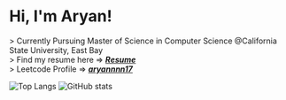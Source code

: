 <h1> Hi, I'm Aryan! </h1>
<div> 
> Currently Pursuing Master of Science in Computer Science @California State University, East Bay 
</div>

<div> > Find my resume here => <i><strong><a href ="https://leetcode.com/u/aryannnn17/">Resume</a></strong></i></div>

<div> > Leetcode Profile => <i><strong><a href ="https://leetcode.com/u/aryannnn17/">aryannnn17</a></strong></i></div>

![Top Langs](https://github-readme-stats.vercel.app/api/top-langs/?username=aryannnn17&text_color=0d74e7&theme=transparent&hide_border=true&langs_count=20)
![GitHub stats](https://github-readme-stats.vercel.app/api?username=aryannnn17&show_icons=true&text_color=0d74e7&theme=transparent&hide_border=true)
